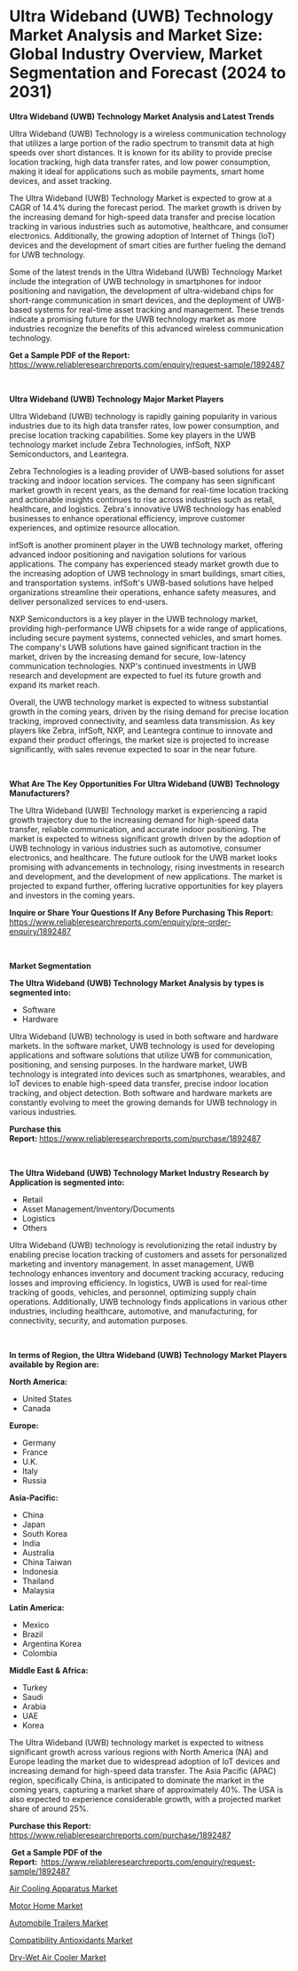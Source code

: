 <p><h1>Ultra Wideband (UWB) Technology Market Analysis and Market Size: Global Industry Overview, Market Segmentation and Forecast (2024 to 2031)</h1></p><p><strong>Ultra Wideband (UWB) Technology Market Analysis and Latest Trends</strong></p>
<p><p>Ultra Wideband (UWB) Technology is a wireless communication technology that utilizes a large portion of the radio spectrum to transmit data at high speeds over short distances. It is known for its ability to provide precise location tracking, high data transfer rates, and low power consumption, making it ideal for applications such as mobile payments, smart home devices, and asset tracking.</p><p>The Ultra Wideband (UWB) Technology Market is expected to grow at a CAGR of 14.4% during the forecast period. The market growth is driven by the increasing demand for high-speed data transfer and precise location tracking in various industries such as automotive, healthcare, and consumer electronics. Additionally, the growing adoption of Internet of Things (IoT) devices and the development of smart cities are further fueling the demand for UWB technology.</p><p>Some of the latest trends in the Ultra Wideband (UWB) Technology Market include the integration of UWB technology in smartphones for indoor positioning and navigation, the development of ultra-wideband chips for short-range communication in smart devices, and the deployment of UWB-based systems for real-time asset tracking and management. These trends indicate a promising future for the UWB technology market as more industries recognize the benefits of this advanced wireless communication technology.</p></p>
<p><strong>Get a Sample PDF of the Report:&nbsp;</strong> <a href="https://www.reliableresearchreports.com/enquiry/request-sample/1892487">https://www.reliableresearchreports.com/enquiry/request-sample/1892487</a></p>
<p>&nbsp;</p>
<p><strong>Ultra Wideband (UWB) Technology Major Market Players</strong></p>
<p><p>Ultra Wideband (UWB) technology is rapidly gaining popularity in various industries due to its high data transfer rates, low power consumption, and precise location tracking capabilities. Some key players in the UWB technology market include Zebra Technologies, infSoft, NXP Semiconductors, and Leantegra.</p><p>Zebra Technologies is a leading provider of UWB-based solutions for asset tracking and indoor location services. The company has seen significant market growth in recent years, as the demand for real-time location tracking and actionable insights continues to rise across industries such as retail, healthcare, and logistics. Zebra's innovative UWB technology has enabled businesses to enhance operational efficiency, improve customer experiences, and optimize resource allocation.</p><p>infSoft is another prominent player in the UWB technology market, offering advanced indoor positioning and navigation solutions for various applications. The company has experienced steady market growth due to the increasing adoption of UWB technology in smart buildings, smart cities, and transportation systems. infSoft's UWB-based solutions have helped organizations streamline their operations, enhance safety measures, and deliver personalized services to end-users.</p><p>NXP Semiconductors is a key player in the UWB technology market, providing high-performance UWB chipsets for a wide range of applications, including secure payment systems, connected vehicles, and smart homes. The company's UWB solutions have gained significant traction in the market, driven by the increasing demand for secure, low-latency communication technologies. NXP's continued investments in UWB research and development are expected to fuel its future growth and expand its market reach.</p><p>Overall, the UWB technology market is expected to witness substantial growth in the coming years, driven by the rising demand for precise location tracking, improved connectivity, and seamless data transmission. As key players like Zebra, infSoft, NXP, and Leantegra continue to innovate and expand their product offerings, the market size is projected to increase significantly, with sales revenue expected to soar in the near future.</p></p>
<p>&nbsp;</p>
<p><strong>What Are The Key Opportunities For Ultra Wideband (UWB) Technology Manufacturers?</strong></p>
<p><p>The Ultra Wideband (UWB) Technology market is experiencing a rapid growth trajectory due to the increasing demand for high-speed data transfer, reliable communication, and accurate indoor positioning. The market is expected to witness significant growth driven by the adoption of UWB technology in various industries such as automotive, consumer electronics, and healthcare. The future outlook for the UWB market looks promising with advancements in technology, rising investments in research and development, and the development of new applications. The market is projected to expand further, offering lucrative opportunities for key players and investors in the coming years.</p></p>
<p><strong>Inquire or Share Your Questions If Any Before Purchasing This Report:</strong> <a href="https://www.reliableresearchreports.com/enquiry/pre-order-enquiry/1892487">https://www.reliableresearchreports.com/enquiry/pre-order-enquiry/1892487</a></p>
<p>&nbsp;</p>
<p><strong>Market Segmentation</strong></p>
<p><strong>The Ultra Wideband (UWB) Technology Market Analysis by types is segmented into:</strong></p>
<p><ul><li>Software</li><li>Hardware</li></ul></p>
<p><p>Ultra Wideband (UWB) technology is used in both software and hardware markets. In the software market, UWB technology is used for developing applications and software solutions that utilize UWB for communication, positioning, and sensing purposes. In the hardware market, UWB technology is integrated into devices such as smartphones, wearables, and IoT devices to enable high-speed data transfer, precise indoor location tracking, and object detection. Both software and hardware markets are constantly evolving to meet the growing demands for UWB technology in various industries.</p></p>
<p><strong>Purchase this Report:&nbsp;</strong><a href="https://www.reliableresearchreports.com/purchase/1892487">https://www.reliableresearchreports.com/purchase/1892487</a></p>
<p>&nbsp;</p>
<p><strong>The Ultra Wideband (UWB) Technology Market Industry Research by Application is segmented into:</strong></p>
<p><ul><li>Retail</li><li>Asset Management/Inventory/Documents</li><li>Logistics</li><li>Others</li></ul></p>
<p><p>Ultra Wideband (UWB) technology is revolutionizing the retail industry by enabling precise location tracking of customers and assets for personalized marketing and inventory management. In asset management, UWB technology enhances inventory and document tracking accuracy, reducing losses and improving efficiency. In logistics, UWB is used for real-time tracking of goods, vehicles, and personnel, optimizing supply chain operations. Additionally, UWB technology finds applications in various other industries, including healthcare, automotive, and manufacturing, for connectivity, security, and automation purposes.</p></p>
<p>&nbsp;</p>
<p><strong>In terms of Region, the Ultra Wideband (UWB) Technology Market Players available by Region are:</strong></p>
<p>
    <p> <strong> North America: </strong>
        <ul>
            <li>United States</li>
            <li>Canada</li>
        </ul>
        </p> 
    <p> <strong> Europe: </strong>
        <ul>
            <li>Germany</li>
            <li>France</li>
            <li>U.K.</li>
            <li>Italy</li>
            <li>Russia</li>
        </ul>
        </p> 
    <p> <strong> Asia-Pacific: </strong>
        <ul>
            <li>China</li>
            <li>Japan</li>
            <li>South Korea</li>
            <li>India</li>
            <li>Australia</li>
            <li>China Taiwan</li>
            <li>Indonesia</li>
            <li>Thailand</li>
            <li>Malaysia</li>
        </ul>
        </p> 
    <p> <strong> Latin America: </strong>
        <ul>
            <li>Mexico</li>
            <li>Brazil</li>
            <li>Argentina Korea</li>
            <li>Colombia</li>
        </ul>
        </p> 
    <p> <strong> Middle East & Africa: </strong>
        <ul>
            <li>Turkey</li>
            <li>Saudi</li>
            <li>Arabia</li>
            <li>UAE</li>
            <li>Korea</li>
        </ul>
    </p>
    </p>
<p><p>The Ultra Wideband (UWB) technology market is expected to witness significant growth across various regions with North America (NA) and Europe leading the market due to widespread adoption of IoT devices and increasing demand for high-speed data transfer. The Asia Pacific (APAC) region, specifically China, is anticipated to dominate the market in the coming years, capturing a market share of approximately 40%. The USA is also expected to experience considerable growth, with a projected market share of around 25%.</p></p>
<p><strong>Purchase this Report: </strong><a href="https://www.reliableresearchreports.com/purchase/1892487">https://www.reliableresearchreports.com/purchase/1892487</a></p>
<p>&nbsp;<strong>Get a Sample PDF of the Report:&nbsp;&nbsp;</strong><a href="https://www.reliableresearchreports.com/enquiry/request-sample/1892487">https://www.reliableresearchreports.com/enquiry/request-sample/1892487</a></p>
<p><strong></strong></p>
<p><p><a href="https://pretty-mail-caf.notion.site/Air-Cooling-Apparatus-Market-Research-Report-Reveals-The-Latest-Trends-And-Opportunities-of-this-Mar-b0200154037646d88c460f64e4717a0e">Air Cooling Apparatus Market</a></p><p><a href="https://view.publitas.com/reportprime-1/motor-home-market-provides-detailed-segmentation-of-this-market-based-on-type-application-and-region-and-forecast-for-the-period-from-2024-2031/">Motor Home Market</a></p><p><a href="https://view.publitas.com/reportprime-1/automobile-trailers-market-growth-market-trends-covid-19-impact-and-forecasts-for-period-from-2024-2031/">Automobile Trailers Market</a></p><p><a href="https://angry-finch-aaf.notion.site/Decoding-the-Compatibility-Antioxidants-Market-A-Deep-Dive-into-the-Latest-Market-Trends-Market-Se-6e30ac2af44241e78cd26b0fbd39fb95">Compatibility Antioxidants Market</a></p><p><a href="https://automatic-knee-4c7.notion.site/Dry-Wet-Air-Cooler-Market-Size-Growing-and-Forecasted-for-period-from-2024-2031-and-provides-compl-6fa87159f7a34d309fa871062a02eca4">Dry-Wet Air Cooler Market</a></p></p>